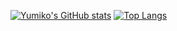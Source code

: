 [![Yumiko's GitHub stats](https://github-readme-stats.vercel.app/api?username=Yumiko777&theme=vue-dark&show_icons=true)](https://github.com/Yumiko777/github-readme-stats)
[![Top Langs](https://github-readme-stats.vercel.app/api/top-langs/?username=Yumiko777&theme=vue-dark&show_icons=true&layout=compact)](https://github.com/Yumiko777/github-readme-stats)
